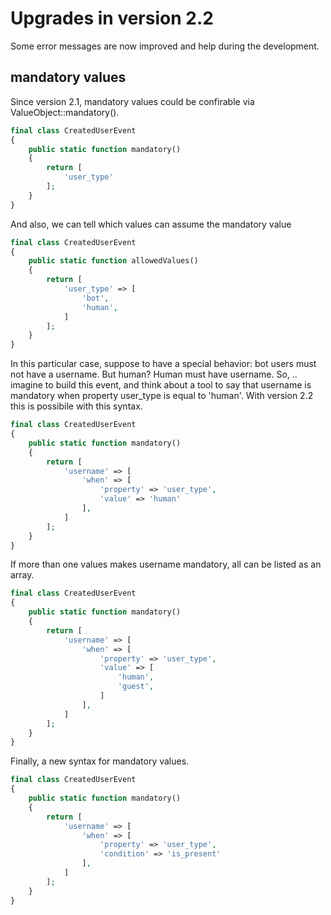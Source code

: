 # Upgrades in version 2.2

Some error messages are now improved and help during the development.

## mandatory values

Since version 2.1, mandatory values could be confirable via ValueObject::mandatory().

```php
final class CreatedUserEvent
{
    public static function mandatory()
    {
        return [
            'user_type'
        ];
    }
}
```

And also, we can tell which values can assume the mandatory value

```php
final class CreatedUserEvent
{
    public static function allowedValues()
    {
        return [
            'user_type' => [
                'bot',
                'human',
            ]
        ];
    }
}
```

In this particular case, suppose to have a special behavior: bot users must not have a username. But human? Human must have username. So, .. imagine to build this event, and think about a tool to say that username is mandatory when property user_type is equal to 'human'. With version 2.2 this is possibile with this syntax.

```php
final class CreatedUserEvent
{
    public static function mandatory()
    {
        return [
            'username' => [
                'when' => [
                    'property' => 'user_type',
                    'value' => 'human'
                ],
            ]
        ];
    }
}
```

If more than one values makes username mandatory, all can be listed as an array.

```php
final class CreatedUserEvent
{
    public static function mandatory()
    {
        return [
            'username' => [
                'when' => [
                    'property' => 'user_type',
                    'value' => [
                        'human',
                        'guest',
                    ]
                ],
            ]
        ];
    }
}
```

Finally, a new syntax for mandatory values.

```php
final class CreatedUserEvent
{
    public static function mandatory()
    {
        return [
            'username' => [
                'when' => [
                    'property' => 'user_type',
                    'condition' => 'is_present'
                ],
            ]
        ];
    }
}
```

